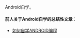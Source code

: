 Android自学。

#### 前人关于Android自学的总结性文章：

- [如何自学ANDROID编程](http://stormzhang.com/android/2016/01/21/learn-android-byself/)